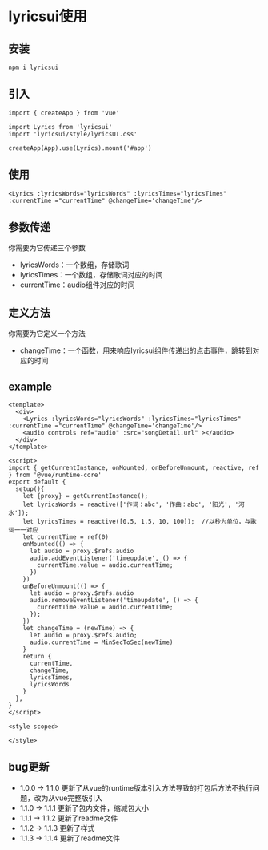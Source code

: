 # lyricsui使用

## 安装

```npm i lyricsui```

## 引入

```
import { createApp } from 'vue'

import Lyrics from 'lyricsui'
import 'lyricsui/style/lyricsUI.css'

createApp(App).use(Lyrics).mount('#app')
```

## 使用

```
<Lyrics :lyricsWords="lyricsWords" :lyricsTimes="lyricsTimes" :currentTime ="currentTime" @changeTime='changeTime'/>
```

## 参数传递

你需要为它传递三个参数

* lyricsWords：一个数组，存储歌词
* lyricsTimes：一个数组，存储歌词对应的时间
* currentTime：audio组件对应的时间

## 定义方法

你需要为它定义一个方法

* changeTime：一个函数，用来响应lyricsui组件传递出的点击事件，跳转到对应的时间

## example

```
<template>
  <div>
    <Lyrics :lyricsWords="lyricsWords" :lyricsTimes="lyricsTimes" :currentTime ="currentTime" @changeTime='changeTime'/>
    <audio controls ref="audio" :src="songDetail.url" ></audio>
  </div>
</template>

<script>
import { getCurrentInstance, onMounted, onBeforeUnmount, reactive, ref } from '@vue/runtime-core'
export default {
  setup(){
    let {proxy} = getCurrentInstance();
    let lyricsWords = reactive(['作词：abc', '作曲：abc', '阳光', '河水']);
    let lyricsTimes = reactive([0.5, 1.5, 10, 100]);  //以秒为单位，与歌词一一对应
    let currentTime = ref(0)
    onMounted(() => {
      let audio = proxy.$refs.audio
      audio.addEventListener('timeupdate', () => {
        currentTime.value = audio.currentTime;
      })
    })
    onBeforeUnmount(() => {
      let audio = proxy.$refs.audio
      audio.removeEventListener('timeupdate', () => {
        currentTime.value = audio.currentTime;
      });
    })
    let changeTime = (newTime) => {
      let audio = proxy.$refs.audio;
      audio.currentTime = MinSecToSec(newTime)
    }
    return {
      currentTime,
      changeTime,
      lyricsTimes,
      lyricsWords
    }
  },
}
</script>

<style scoped>

</style>
```

## bug更新
* 1.0.0 -> 1.1.0 更新了从vue的runtime版本引入方法导致的打包后方法不执行问题，改为从vue完整版引入
* 1.1.0 -> 1.1.1 更新了包内文件，缩减包大小
* 1.1.1 -> 1.1.2 更新了readme文件
* 1.1.2 -> 1.1.3 更新了样式
* 1.1.3 -> 1.1.4 更新了readme文件